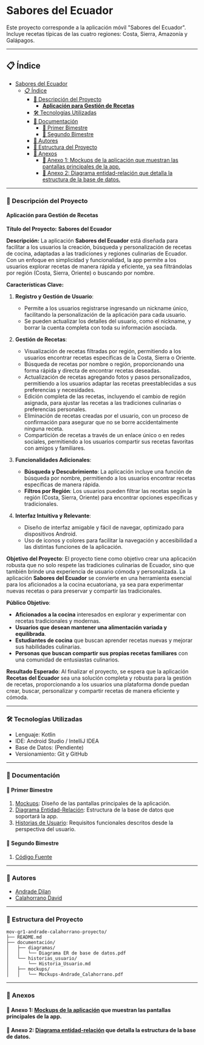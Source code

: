 # Sabores del Ecuador
Este proyecto corresponde a la aplicación móvil "Sabores del Ecuador". Incluye recetas típicas de las cuatro regiones: Costa, Sierra, Amazonía y Galápagos.

---

## 📋 Índice
- [Sabores del Ecuador](#sabores-del-ecuador)
  - [📋 Índice](#-índice)
    - [📖 Descripción del Proyecto](#-descripción-del-proyecto)
      - [**Aplicación para Gestión de Recetas**](#aplicación-para-gestión-de-recetas)
    - [🛠️ Tecnologías Utilizadas](#️-tecnologías-utilizadas)
    - [📄 Documentación](#-documentación)
      - [📑 Primer Bimestre](#-primer-bimestre)
      - [🚀 Segundo Bimestre](#-segundo-bimestre)
    - [👥 Autores](#-autores)
    - [📂 Estructura del Proyecto](#-estructura-del-proyecto)
    - [📎 Anexos](#-anexos)
      - [📌 Anexo 1: Mockups de la aplicación que muestran las pantallas principales de la app.](#-anexo-1-mockups-de-la-aplicación-que-muestran-las-pantallas-principales-de-la-app)
      - [📌 Anexo 2: Diagrama entidad-relación que detalla la estructura de la base de datos.](#-anexo-2-diagrama-entidad-relación-que-detalla-la-estructura-de-la-base-de-datos)
---

### 📖 Descripción del Proyecto

#### **Aplicación para Gestión de Recetas**

**Título del Proyecto:** **Sabores del Ecuador**

**Descripción:**
La aplicación **Sabores del Ecuador** está diseñada para facilitar a los usuarios la creación, búsqueda y personalización de recetas de cocina, adaptadas a las tradiciones y regiones culinarias de Ecuador. Con un enfoque en simplicidad y funcionalidad, la app permite a los usuarios explorar recetas de manera rápida y eficiente, ya sea filtrándolas por región (Costa, Sierra, Oriente) o buscando por nombre.

**Características Clave:**
1. **Registro y Gestión de Usuario**:
   - Permite a los usuarios registrarse ingresando un nickname único, facilitando la personalización de la aplicación para cada usuario.
   - Se pueden actualizar los detalles del usuario, como el nickname, y borrar la cuenta completa con toda su información asociada.
   
2. **Gestión de Recetas**:
   - Visualización de recetas filtradas por región, permitiendo a los usuarios encontrar recetas específicas de la Costa, Sierra o Oriente.
   - Búsqueda de recetas por nombre o región, proporcionando una forma rápida y directa de encontrar recetas deseadas.
   - Actualización de recetas agregando fotos y pasos personalizados, permitiendo a los usuarios adaptar las recetas preestablecidas a sus preferencias y necesidades.
   - Edición completa de las recetas, incluyendo el cambio de región asignada, para ajustar las recetas a las tradiciones culinarias o preferencias personales.
   - Eliminación de recetas creadas por el usuario, con un proceso de confirmación para asegurar que no se borre accidentalmente ninguna receta.
   - Compartición de recetas a través de un enlace único o en redes sociales, permitiendo a los usuarios compartir sus recetas favoritas con amigos y familiares.

3. **Funcionalidades Adicionales**:
   - **Búsqueda y Descubrimiento**: La aplicación incluye una función de búsqueda por nombre, permitiendo a los usuarios encontrar recetas específicas de manera rápida.
   - **Filtros por Región**: Los usuarios pueden filtrar las recetas según la región (Costa, Sierra, Oriente) para encontrar opciones específicas y tradicionales.
   
4. **Interfaz Intuitiva y Relevante**:
   - Diseño de interfaz amigable y fácil de navegar, optimizado para dispositivos Android.
   - Uso de iconos y colores para facilitar la navegación y accesibilidad a las distintas funciones de la aplicación.

**Objetivo del Proyecto**:
El proyecto tiene como objetivo crear una aplicación robusta que no solo respete las tradiciones culinarias de Ecuador, sino que también brinde una experiencia de usuario cómoda y personalizada. La aplicación **Sabores del Ecuador** se convierte en una herramienta esencial para los aficionados a la cocina ecuatoriana, ya sea para experimentar nuevas recetas o para preservar y compartir las tradicionales.

**Público Objetivo**:
- **Aficionados a la cocina** interesados en explorar y experimentar con recetas tradicionales y modernas.
- **Usuarios que desean mantener una alimentación variada y equilibrada**.
- **Estudiantes de cocina** que buscan aprender recetas nuevas y mejorar sus habilidades culinarias.
- **Personas que buscan compartir sus propias recetas familiares** con una comunidad de entusiastas culinarios.

**Resultado Esperado**:
Al finalizar el proyecto, se espera que la aplicación **Recetas del Ecuador** sea una solución completa y robusta para la gestión de recetas, proporcionando a los usuarios una plataforma donde puedan crear, buscar, personalizar y compartir recetas de manera eficiente y cómoda.


---

### 🛠️ Tecnologías Utilizadas
- Lenguaje: Kotlin
- IDE: Android Studio / IntelliJ IDEA
- Base de Datos: (Pendiente)
- Versionamiento: Git y GitHub

---

### 📄 Documentación
#### 📑 Primer Bimestre
1. [Mockups](documentacion/mockups/Mockups-Andrade_Calahorrano.pdf): Diseño de las pantallas principales de la aplicación.
2. [Diagrama Entidad-Relación](documentacion/diagramas/Diagrama%20ER%20de%20base%20de%20datos.pdf): Estructura de la base de datos que soportará la app.
3. [Historias de Usuario](documentacion/historias_usuarios/Historia_Usuario.md): Requisitos funcionales descritos desde la perspectiva del usuario.

#### 🚀 Segundo Bimestre
1. [Código Fuente]()

---

### 👥 Autores
- [Andrade Dilan](https://github.com/DilanAndrade007)
- [Calahorrano David](https://github.com/DevTDavicho)

---

### 📂 Estructura del Proyecto

```plaintext
mov-gr1-andrade-calahorrano-proyecto/
├── README.md
├── documentación/
│   ├── diagramas/
│   │   └── Diagrama ER de base de datos.pdf
│   └── historias_usuario/
│       └── Historia_Usuario.md
│   ├── mockups/
│   │   └── Mockups-Andrade_Calahorrano.pdf
```

---

### 📎 Anexos
#### 📌 Anexo 1: [Mockups de la aplicación](https://www.figma.com/proto/E8mU8C5zzF4MmL4pPSbcib/Mockups-Andrade_Calahorrano?node-id=62-2&node-type=canvas&t=0BizFTZlPV9zfQfI-1&scaling=scale-down&content-scaling=fixed&page-id=0%3A1&starting-point-node-id=10%3A5) que muestran las pantallas principales de la app.
#### 📌 Anexo 2: [Diagrama entidad-relación](https://lucid.app/lucidchart/fc3c0583-50c2-4a49-aeee-1467742b36a6/edit?viewport_loc=-501%2C-450%2C5120%2C2388%2C0_0&invitationId=inv_3b65949a-7f4e-4060-8cfb-0beafcd4c02d) que detalla la estructura de la base de datos.